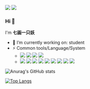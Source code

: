 <!--
 * @Author: your name
 * @Date: 2021-08-01 11:02:17
 * @LastEditTime: 2022-01-17 11:18:04
 * @LastEditors: 七画一只妖
 * @Description: In User Settings Edit
 * @FilePath: \MarkDown\ShowMe.md
-->
![](http://cdngoapl.twip.top/%E8%8A%99%E6%B4%9B%E8%8E%B1_%E7%9A%AE%E8%82%A425%25_%E5%86%8D%E5%8E%8B%E7%BC%A9.png)
![](https://visitor-badge.glitch.me/badge?page_id=Twip-Emma.readme)
### Hi 👋
<!-- **Twip-Emma/Twip-Emma** is a ✨ _special_ ✨ repository because its `README.md` (this file) appears on your GitHub profile.
Here are some ideas to get you started: -->
<!-- <img align="right" src="http://cdngoapl.twip.top/%E8%8A%99%E6%B4%9B%E8%8E%B1_%E7%9A%AE%E8%82%A425%25_%E5%86%8D%E5%8E%8B%E7%BC%A9.png" width='600px'> -->
<!-- <img align="right" src="http://m.qpic.cn/psc?/V11yYd8616VlST/45NBuzDIW489QBoVep5mcYG0CqbMVYRJjyWXdPlWDevKzEmNfAYyjvgoOwlizmD0VxRnDrbhb99BadFmgG*WWCO3*ZFaitsdeMfpjSCb.5A!/b&bo=OARHBgAAAAADVw8!&rf=viewer_4" width='360px'> -->

<!-- <img align="right" src="http://m.qpic.cn/psc?/V11yYd8616VlST/45NBuzDIW489QBoVep5mcThlXaBpXoQduJI6ep2Ab1BpYbIuYJ06rmp*0V1NIiyqeL3qGxLG97Ngo7UD1sMOu6wlKVs5mNfyjJIMbiMl8kQ!/b&bo=QAZdCGAJjAwDWYY!&rf=viewer_4" width="360px"> -->

I'm **七画一只妖**
- 🔭 I’m currently working on: student
- ⚡ Common tools/Language/System
   - ![](https://img.shields.io/badge/-Python-3e74a2?style=flat-square&logo=Python&logoColor=fff)
   ![](https://img.shields.io/badge/-Java-007396?style=flat-square&logo=Java&logoColor=fff)
   ![](https://img.shields.io/badge/-JavaScript-F7DF1E?style=flat-square&logo=JavaScript&logoColor=fff) 
   ![](https://camo.githubusercontent.com/049c4470e5b55ec9aef3fe7ff680328ef03647a2a6ed65b42371f0765871968b/68747470733a2f2f696d672e736869656c64732e696f2f62616467652f2d4b6f746c696e2d6f72616e67653f7374796c653d666c61742d737175617265266c6f676f3d4b6f746c696e266c6f676f436f6c6f723d666666)
   - ![](https://img.shields.io/badge/Windows10-0078d6?style=flat-square&logo=windows&logoColor=fff)
   ![](https://img.shields.io/badge/IDE-Visual%20Studio%20Code-007acc?style=flat-square&logo=visual-studio-code&logoColor=fff)
   ![](https://img.shields.io/badge/IDE-IntelliJ%20IDEA-007acc?style=flat-square&logo=visual-studio-code&logoColor=fff)
   ![](https://img.shields.io/badge/-Unity-000000?style=flat-square&logo=Unity&logoColor=fff)
   ![](https://img.shields.io/badge/-spring-008000?style=flat-square&logo=Spring&logoColor=adff2f)
   ![](https://img.shields.io/badge/-MyBatis-000000?style=flat-square&logo=mybatis&logoColor=adff2f)
   ![](https://img.shields.io/badge/-SpringBoot-008000?style=flat-square&logo=SpringBoot&logoColor=adff2f)
   ![](https://img.shields.io/badge/-SpringMVC-008000?style=flat-square&logo=SpringMVC&logoColor=adff2f)
   ![](https://img.shields.io/badge/-SpringCloud-008000?style=flat-square&logo=SpringCloud&logoColor=adff2f)
   

 

![Anurag's GitHub stats](https://github-readme-stats.vercel.app/api?username=Twip-Emma&show_icons=true&theme=radical)

<!-- ![](https://github-readme-stats.vercel.app/api/top-langs/?username=Twip-Emma&langs_count=8) -->

<!-- <a href="#">
  <img align="right" src="https://github-readme-stats.vercel.app/api/top-langs/?username=Twip-Emma&langs_count=8" />
</a> -->





[![Top Langs](https://github-readme-stats.vercel.app/api/top-langs/?username=Twip-Emma&layout=compact&theme=dracula)](https://github.com/anuraghazra/github-readme-stats)



<!-- [![Top Langs](https://github-readme-stats.vercel.app/api/top-langs/?username=Twip-Emma&langs_count=8)](https://github.com/anuraghazra/github-readme-stats) -->
<!-- ？ -->


